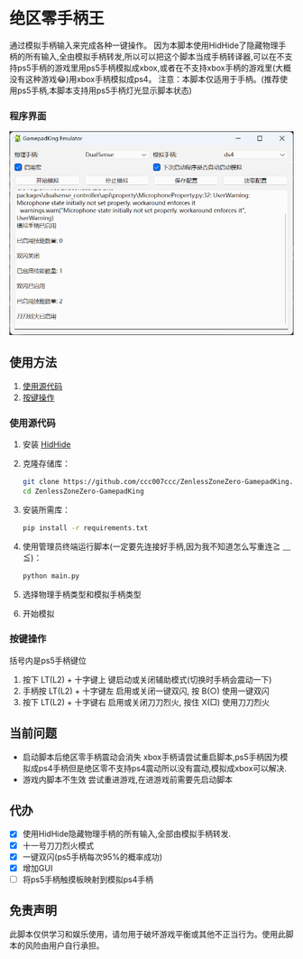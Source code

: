 # 绝区零手柄王

通过模拟手柄输入来完成各种一键操作。
因为本脚本使用HidHide了隐藏物理手柄的所有输入,全由模拟手柄转发,所以可以把这个脚本当成手柄转译器,可以在不支持ps5手柄的游戏里用ps5手柄模拟成xbox,或者在不支持xbox手柄的游戏里(大概没有这种游戏😂)用xbox手柄模拟成ps4。
注意：本脚本仅适用于手柄。(推荐使用ps5手柄,本脚本支持用ps5手柄灯光显示脚本状态)

### 程序界面

![image](doc/img/image.png)

## 使用方法

1. [使用源代码](#使用源代码)
2. [按键操作](#按键操作)

### 使用源代码

1. 安装 [HidHide](https://github.com/nefarius/HidHide/releases/)
2. 克隆存储库：

   ```sh
   git clone https://github.com/ccc007ccc/ZenlessZoneZero-GamepadKing.git
   cd ZenlessZoneZero-GamepadKing
   ```
3. 安装所需库：

   ```sh
   pip install -r requirements.txt
   ```
4. 使用管理员终端运行脚本(一定要先连接好手柄,因为我不知道怎么写重连≧ ﹏ ≦)：

   ```sh
   python main.py
   ```
5. 选择物理手柄类型和模拟手柄类型
6. 开始模拟

### 按键操作
  括号内是ps5手柄键位
1. 按下 LT(L2) + 十字键上 键启动或关闭辅助模式(切换时手柄会震动一下)
2. 手柄按 LT(L2) + 十字键左 启用或关闭一键双闪, 按 B(○) 使用一键双闪
3. 按下 LT(L2) + 十字键右 启用或关闭刀刀烈火, 按住 X(□) 使用刀刀烈火

## 当前问题

- 启动脚本后绝区零手柄震动会消失
  xbox手柄请尝试重启脚本,ps5手柄因为模拟成ps4手柄但是绝区零不支持ps4震动所以没有震动,模拟成xbox可以解决.
- 游戏内脚本不生效
  尝试重进游戏,在进游戏前需要先启动脚本

## 代办

- [X] 使用HidHide隐藏物理手柄的所有输入,全部由模拟手柄转发.
- [X] 十一号刀刀烈火模式
- [X] 一键双闪(ps5手柄每次95%的概率成功)
- [X] 增加GUI
- [ ] 将ps5手柄触摸板映射到模拟ps4手柄

## 免责声明

此脚本仅供学习和娱乐使用，请勿用于破坏游戏平衡或其他不正当行为。使用此脚本的风险由用户自行承担。
